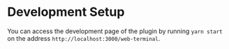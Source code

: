 # Development Setup

You can access the development page of the plugin by running `yarn start` on the address `http://localhost:3000/web-terminal`.